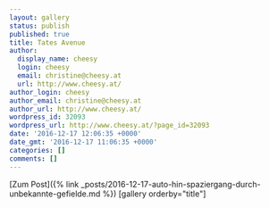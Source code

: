 ```yaml
---
layout: gallery
status: publish
published: true
title: Tates Avenue
author:
  display_name: cheesy
  login: cheesy
  email: christine@cheesy.at
  url: http://www.cheesy.at/
author_login: cheesy
author_email: christine@cheesy.at
author_url: http://www.cheesy.at/
wordpress_id: 32093
wordpress_url: http://www.cheesy.at/?page_id=32093
date: '2016-12-17 12:06:35 +0000'
date_gmt: '2016-12-17 11:06:35 +0000'
categories: []
comments: []
---
```


[Zum Post]({% link _posts/2016-12-17-auto-hin-spaziergang-durch-unbekannte-gefielde.md %})
[gallery orderby="title"]
